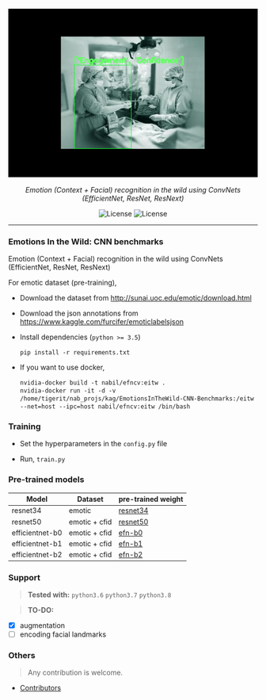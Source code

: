 <p align="center">
  <a href="#"><img src="data/demo_dataset.gif" alt="emotic"></a>
</p>
<p align="center">
    <em>Emotion (Context + Facial) recognition in the wild using ConvNets (EfficientNet, ResNet, ResNext)</em>
</p>
<p align="center">
<a href="https://www.python.org/downloads/release/python-360/" style="text-decoration: none;" target="_blank">
    <img src="https://img.shields.io/badge/python-3.6-blue.svg" alt="License">
</a>

<a href="https://pypi.org/project/audioperm/" style="text-decoration: none;" target="_blank">
    <img src="https://img.shields.io/pypi/l/audioperm?style=flat" alt="License">
</a>

</p>

---
### Emotions In the Wild: CNN benchmarks
Emotion (Context + Facial) recognition in the wild using ConvNets (EfficientNet, ResNet, ResNext) 

For emotic dataset (pre-training),

* Download the dataset from http://sunai.uoc.edu/emotic/download.html

* Download the json annotations from https://www.kaggle.com/furcifer/emoticlabelsjson

* Install dependencies (`python >= 3.5`)
    ```console
    pip install -r requirements.txt
    ```
* If you want to use docker,
    ```
    nvidia-docker build -t nabil/efncv:eitw .
    nvidia-docker run -it -d -v /home/tigerit/nab_projs/kag/EmotionsInTheWild-CNN-Benchmarks:/eitw --net=host --ipc=host nabil/efncv:eitw /bin/bash
    ```

### Training

* Set the hyperparameters in the `config.py` file

* Run, `train.py`

### Pre-trained models

| Model           | Dataset       | pre-trained weight                                                                  |
|-----------------|---------------|-------------------------------------------------------------------------------------|
| resnet34        | emotic        | [resnet34](https://gitlab.com/zabir.al.nazi/emotions-in-the-wild-pretrained-models) |
| resnet50        | emotic + cfid | [resnet50](https://gitlab.com/zabir.al.nazi/emotions-in-the-wild-pretrained-models) |
| efficientnet-b0 | emotic + cfid | [efn-b0](https://gitlab.com/zabir.al.nazi/emotions-in-the-wild-pretrained-models)   |
| efficientnet-b1 | emotic + cfid | [efn-b1](https://gitlab.com/zabir.al.nazi/emotions-in-the-wild-pretrained-models)   |
| efficientnet-b2 | emotic + cfid | [efn-b2](https://gitlab.com/zabir.al.nazi/emotions-in-the-wild-pretrained-models)   |

### Support

> **Tested with:** `python3.6` `python3.7` `python3.8`

> **TO-DO:**
 - [x] augmentation
 - [ ] encoding facial landmarks

### Others
> Any contribution is welcome. 
  - [Contributors](https://github.com/zabir-nabil/EmotionsInTheWild-CNN-Benchmarks/graphs/contributors)


